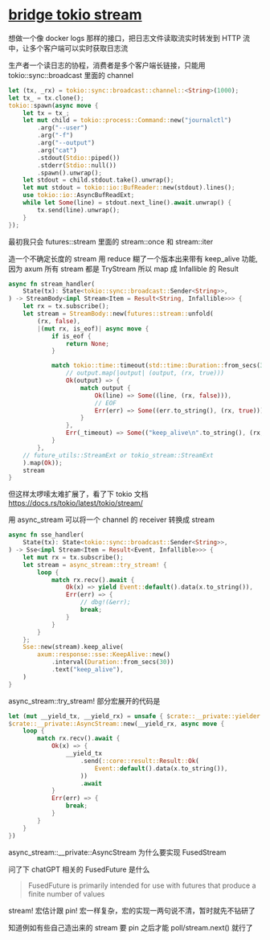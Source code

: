 # [bridge tokio stream](/2023/02/bridge_file_stream_to_http_stream.md)

想做一个像 docker logs 那样的接口，把日志文件读取流实时转发到 HTTP 流中，让多个客户端可以实时获取日志流

生产者一个读日志的协程，消费者是多个客户端长链接，只能用 tokio::sync::broadcast 里面的 channel

```rust
let (tx, _rx) = tokio::sync::broadcast::channel::<String>(1000);
let tx_ = tx.clone();
tokio::spawn(async move {
    let tx = tx_;
    let mut child = tokio::process::Command::new("journalctl")
        .arg("--user")
        .arg("-f")
        .arg("--output")
        .arg("cat")
        .stdout(Stdio::piped())
        .stderr(Stdio::null())
        .spawn().unwrap();
    let stdout = child.stdout.take().unwrap();
    let mut stdout = tokio::io::BufReader::new(stdout).lines();
    use tokio::io::AsyncBufReadExt;
    while let Some(line) = stdout.next_line().await.unwrap() {
        tx.send(line).unwrap();
    }
});
```

最初我只会 futures::stream 里面的 stream::once 和 stream::iter

造一个不确定长度的 stream 用 reduce 糊了一个版本出来带有 keep_alive 功能, 因为 axum 所有 stream 都是 TryStream 所以 map 成 Infallible 的 Result

```rust
async fn stream_handler(
    State(tx): State<tokio::sync::broadcast::Sender<String>>,
) -> StreamBody<impl Stream<Item = Result<String, Infallible>>> {
    let rx = tx.subscribe();
    let stream = StreamBody::new(futures::stream::unfold(
        (rx, false),
        |(mut rx, is_eof)| async move {
            if is_eof {
                return None;
            }

            match tokio::time::timeout(std::time::Duration::from_secs(30), rx.recv()).await {
                // output.map(|output| (output, (rx, true)))
                Ok(output) => {
                    match output {
                        Ok(line) => Some((line, (rx, false))),
                        // EOF
                        Err(err) => Some((err.to_string(), (rx, true))),
                    }
                },
                Err(_timeout) => Some(("keep_alive\n".to_string(), (rx, false))),
            }
        },
    // future_utils::StreamExt or tokio_stream::StreamExt
    ).map(Ok));
    stream
}
```

但这样太啰嗦太难扩展了，看了下 tokio 文档 <https://docs.rs/tokio/latest/tokio/stream/> 

用 async_stream 可以将一个 channel 的 receiver 转换成 stream

```rust
async fn sse_handler(
    State(tx): State<tokio::sync::broadcast::Sender<String>>,
) -> Sse<impl Stream<Item = Result<Event, Infallible>>> {
    let mut rx = tx.subscribe();
    let stream = async_stream::try_stream! {
        loop {
            match rx.recv().await {
                Ok(x) => yield Event::default().data(x.to_string()),
                Err(err) => {
                    // dbg!(&err);
                    break;
                }
            }
        }
    };
    Sse::new(stream).keep_alive(
        axum::response::sse::KeepAlive::new()
            .interval(Duration::from_secs(30))
            .text("keep_alive"),
    )
}
```

async_stream::try_stream! 部分宏展开的代码是

```rust
let (mut __yield_tx, __yield_rx) = unsafe { $crate::__private::yielder::pair() };
$crate::__private::AsyncStream::new(__yield_rx, async move {
    loop {
        match rx.recv().await {
            Ok(x) => {
                __yield_tx
                    .send(::core::result::Result::Ok(
                        Event::default().data(x.to_string()),
                    ))
                    .await
            }
            Err(err) => {
                break;
            }
        }
    }
})
```

async_stream::__private::AsyncStream 为什么要实现 FusedStream

问了下 chatGPT 相关的 FusedFuture 是什么

> FusedFuture is primarily intended for use with futures that produce a finite number of values

stream! 宏估计跟 pin! 宏一样复杂，宏的实现一两句说不清，暂时就先不钻研了

知道例如有些自己造出来的 stream 要 pin 之后才能 poll/stream.next() 就行了
